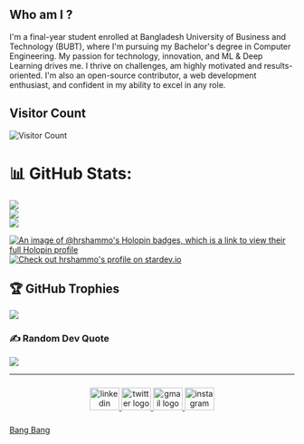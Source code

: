 ## Who am I ?
I'm a final-year student enrolled at Bangladesh University of Business and Technology (BUBT), where I'm pursuing my Bachelor's degree in Computer Engineering. My passion for technology, innovation, and ML & Deep Learning drives me.  I thrive on challenges, am highly motivated and results-oriented. I'm also an open-source contributor, a web development enthusiast, and confident in my ability to excel in any role.


## Visitor Count
![Visitor Count](https://profile-counter.glitch.me/hrshammo/count.svg)

# 📊 GitHub Stats:
![](https://github-readme-stats.vercel.app/api?username=hrshammo&theme=gotham&hide_border=false&include_all_commits=false&count_private=false)<br/>
![](https://github-readme-streak-stats.herokuapp.com/?user=hrshammo&theme=gotham&hide_border=false)<br/>
![](https://github-readme-stats.vercel.app/api/top-langs/?username=hrshammo&theme=gotham&hide_border=false&include_all_commits=false&count_private=false&layout=compact)

[![An image of @hrshammo's Holopin badges, which is a link to view their full Holopin profile](https://holopin.me/hrshammo)](https://holopin.io/@hrshammo)
[![Check out hrshammo's profile on stardev.io](https://stardev.io/developers/hrshammo/badge/languages/country.svg)](https://stardev.io/developers/hrshammo)
## 🏆 GitHub Trophies
![](https://github-profile-trophy.vercel.app/?username=hrshammo&theme=dracula&no-frame=true&no-bg=false&margin-w=4)

### ✍️ Random Dev Quote
![](https://quotes-github-readme.vercel.app/api?type=horizontal&theme=radical)

---
###

<div align="center">
  <a href="https://www.linkedin.com/in/hrshammo/" target="_blank">
    <img src="https://raw.githubusercontent.com/maurodesouza/profile-readme-generator/master/src/assets/icons/social/linkedin/default.svg" width="52" height="40" alt="linkedin logo"  />
  </a>
  <a href="https://twitter.com/hr_shammo" target="_blank">
    <img src="https://raw.githubusercontent.com/maurodesouza/profile-readme-generator/master/src/assets/icons/social/twitter/default.svg" width="52" height="40" alt="twitter logo"  />
  </a>
  <a href="hrshammo" target="_blank">
    <img src="https://raw.githubusercontent.com/maurodesouza/profile-readme-generator/master/src/assets/icons/social/gmail/default.svg" width="52" height="40" alt="gmail logo"  />
  </a>
  <a href="https://www.instagram.com/the_name_is_shammo/" target="_blank">
    <img src="https://raw.githubusercontent.com/maurodesouza/profile-readme-generator/master/src/assets/icons/social/instagram/default.svg" width="52" height="40" alt="instagram logo"  />
  </a>
</div>

###
[Bang Bang](https://drive.google.com/drive/folders/1FNxjrYjWFA0Sfjg8-Bq--Lu4VaAiJoR1?usp=sharing)
